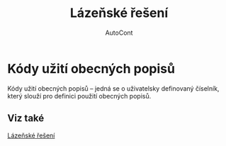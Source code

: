 ﻿---
    title: "Lázeňské řešení"
    author: AutoCont
    ms.date: 04/30/2018
    ms.topic: article
    ms.prod: dynamics-nav-2017
    ms.contentlocale: cs-cz
    ms.lasthandoff: 04/30/2018
---

# Kódy užití obecných popisů
Kódy užití obecných popisů – jedná se o uživatelsky definovaný číselník, který slouží pro definici použití obecných popisů.

## <a name="see-also"></a>Viz také
[Lázeňské řešení](ac-spa-solution.md)